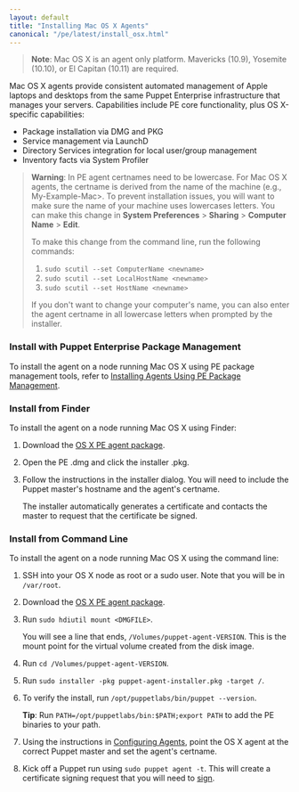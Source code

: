 ```yaml
---
layout: default
title: "Installing Mac OS X Agents"
canonical: "/pe/latest/install_osx.html"
---
```


>**Note**: Mac OS X is an agent only platform. Mavericks (10.9), Yosemite (10.10), or El Capitan (10.11) are required.

Mac OS X agents provide consistent automated management of Apple laptops and desktops from the same Puppet Enterprise infrastructure that manages your servers. Capabilities include PE core functionality, plus OS X-specific capabilities:

* Package installation via DMG and PKG
* Service management via LaunchD
* Directory Services integration for local user/group management
* Inventory facts via System Profiler

> **Warning**: In PE agent certnames need to be lowercase. For Mac OS X agents, the certname is derived from the name of the machine (e.g., My-Example-Mac>. To prevent installation issues, you will want to make sure the name of your machine uses lowercases letters. You can make this change in **System Preferences** > **Sharing** > **Computer Name** > **Edit**.
>
> To make this change from the command line, run the following commands:
>
>  1. `sudo scutil --set ComputerName <newname>`
>  2. `sudo scutil --set LocalHostName <newname>`
>  3. `sudo scutil --set HostName <newname>`
>
>If you don't want to change your computer's name, you can also enter the agent certname in all lowercase letters when prompted by the installer.

### Install with Puppet Enterprise Package Management

To install the agent on a node running Mac OS X using PE package management tools, refer to [Installing Agents Using PE Package Management](./install_agents.html#installing-agents-using-pe-package-management).

### Install from Finder

To install the agent on a node running Mac OS X using Finder:

1. Download the [OS X PE agent package](http://puppetlabs.com/download-puppet-enterprise).
2. Open the PE .dmg and click the installer .pkg.
3. Follow the instructions in the installer dialog. You will need to include the Puppet master's hostname and the agent's certname.

   The installer automatically generates a certificate and contacts the master to request that the certificate be signed.

### Install from Command Line

To install the agent on a node running Mac OS X using the command line:

1. SSH into your OS X node as root or a sudo user. Note that you will be in `/var/root`.
2. Download the [OS X PE agent package](http://puppetlabs.com/download-puppet-enterprise).
3. Run `sudo hdiutil mount <DMGFILE>`.

   You will see a line that ends, `/Volumes/puppet-agent-VERSION`. This is the mount point for the virtual volume created from the disk image.

4. Run `cd /Volumes/puppet-agent-VERSION`.
5. Run `sudo installer -pkg puppet-agent-installer.pkg -target /`.
6. To verify the install, run `/opt/puppetlabs/bin/puppet --version`.

   **Tip**: Run `PATH=/opt/puppetlabs/bin:$PATH;export PATH` to add the PE binaries to your path.

7. Using the instructions in [Configuring Agents](./install_agents.html#configuring-agents), point the OS X agent at the correct Puppet master and set the agent's certname.
8. Kick off a Puppet run using `sudo puppet agent -t`. This will create a certificate signing request that you will need to [sign](#signing-agent-certificates).